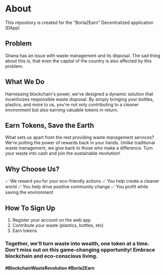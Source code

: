 # About
This repository is created for the "Borla2Earn" Decentralized application (DApp)

## Problem

Ghana has an issue with waste management and its disposal. The sad thing about this is, that even the capital of the country is also affected by this problem.

## What We Do
Harnessing blockchain's power, we've designed a dynamic solution that incentivizes responsible waste disposal. By simply bringing your bottles, plastics, and more to us, you're not only contributing to a cleaner environment but also earning valuable tokens in return.

## Earn Tokens, Save the Earth
What sets us apart from the rest providing waste management services?
We're putting the power of rewards back in your hands. Unlike traditional waste management, we give back to those who make a difference. Turn your waste into cash and join the sustainable revolution!

## Why Choose Us?
✅ We reward you for your eco-friendly actions
✅ You help create a cleaner world
✅ You help drive positive community change
✅ You profit while saving the environment

## How To Sign Up
1. Register your account on the web app
2. Contribute your waste (plastics, bottles, etc)
3. Earn tokens

### Together, we'll turn waste into wealth, one token at a time. Don't miss out on this game-changing opportunity! Embrace blockchain and eco-conscious living.
#### #BlockchainWasteRevolution #Borla2Earn
